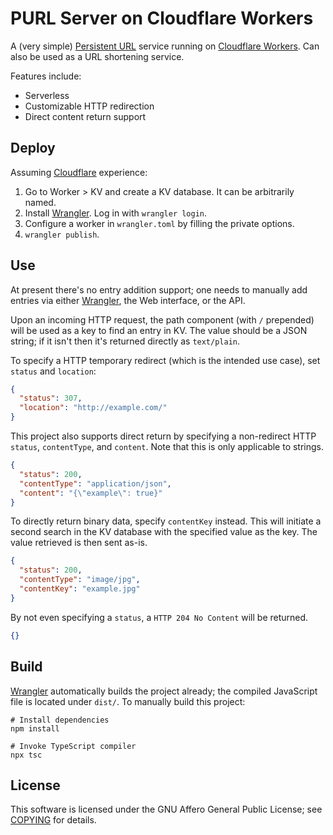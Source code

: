# PURL Server on Cloudflare Workers

A (very simple) [Persistent URL][purl] service running on [Cloudflare Workers][cfwkrs]. Can also be used as a URL shortening service.

Features include:

- Serverless
- Customizable HTTP redirection
- Direct content return support

## Deploy

Assuming [Cloudflare][cf] experience:

1. Go to Worker \> KV and create a KV database. It can be arbitrarily named.
1. Install [Wrangler]. Log in with `wrangler login`.
2. Configure a worker in `wrangler.toml` by filling the private options.
3. `wrangler publish`.

## Use

At present there's no entry addition support; one needs to manually add entries via either [Wrangler], the Web interface, or the API.

Upon an incoming HTTP request, the path component (with `/` prepended) will be used as a key to find an entry in KV. The value should be a JSON string; if it isn't then it's returned directly as `text/plain`.

To specify a HTTP temporary redirect (which is the intended use case), set `status` and `location`:

```json
{
  "status": 307,
  "location": "http://example.com/"
}
```

This project also supports direct return by specifying a non-redirect HTTP `status`, `contentType`, and `content`. Note that this is only applicable to strings.

```json
{
  "status": 200,
  "contentType": "application/json",
  "content": "{\"example\": true}"
}
```

To directly return binary data, specify `contentKey` instead. This will initiate a second search in the KV database with the specified value as the key. The value retrieved is then sent as-is.

```json
{
  "status": 200,
  "contentType": "image/jpg",
  "contentKey": "example.jpg"
}
```

By not even specifying a `status`, a `HTTP 204 No Content` will be returned.

```json
{}
```

## Build

[Wrangler] automatically builds the project already; the compiled JavaScript file is located under `dist/`. To manually build this project:

```shell
# Install dependencies
npm install

# Invoke TypeScript compiler
npx tsc
```

## License

This software is licensed under the GNU Affero General Public License; see [COPYING](COPYING) for details.

[purl]: https://en.wikipedia.org/wiki/Persistent_uniform_resource_locator
[cfwkrs]: https://workers.cloudflare.com/
[cf]: https://www.cloudflare.com/
[Wrangler]: https://github.com/cloudflare/wrangler
[Cargo]: https://doc.rust-lang.org/cargo/
